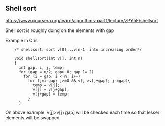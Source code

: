 ## Shell sort
https://www.coursera.org/learn/algorithms-part1/lecture/zPYhF/shellsort


Shell sort is roughly doing on the elements with gap

Example in C is 

        /* shellsort: sort v[0]...v[n-1] into increasing order*/ 

        void shellsort(int v[], int n) 
        {
          int gap, i, j, temp;
          for (gap = n/2; gap> 0; gap 1= 2) 
            for (i = gap; i < n; i++)
              for (j=i-gap; j>=O && v[j]>v[j+gap]; j-=gap){ 
                temp = v[j];
                v[j] = v[j+gap];
                v[j+gap] = temp;
              }
          }

On above example, v[j]>v[j+gap] will be checked each time so that lesser elements will be swapped.

